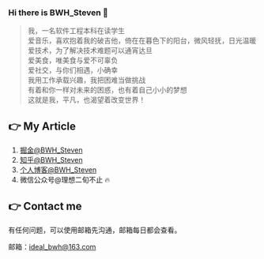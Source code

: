 ### Hi there is BWH_Steven 👋

> 我，一名软件工程本科在读学生  
> 爱音乐，喜欢抱着我的破吉他，倚在在暮色下的阳台，微风轻抚，日光温暖  
> 爱技术，为了解决技术难题可以通宵达旦  
> 爱美食，唯美食与爱不可辜负  
> 爱社交，与你们相遇，小确幸  
> 我用工作承载兴趣，我把困难当做挑战  
> 有着和你一样对未来的困惑，也有着自己小小的梦想  
> 这就是我，平凡，也渴望着改变世界！  

## 👉 My Article

1. [掘金@BWH_Steven](https://juejin.cn/user/1591748568815655)
2. [知乎@BWH_Steven](https://www.zhihu.com/people/zi-shen-si)
3. [个人博客@BWH_Steven](www.ideal-20.cn)
4. 微信公众号@理想二旬不止 🔥️

## 👉 **Contact** me

有任何问题，可以使用邮箱先沟通，邮箱每日都会查看。

邮箱：ideal_bwh@163.com
